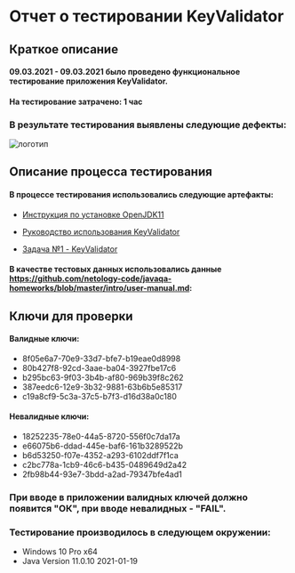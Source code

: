 # Отчет о тестировании KeyValidator

## Краткое описание

#### 09.03.2021 - 09.03.2021 было проведено функциональное тестирование приложения KeyValidator.

#### На тестирование затрачено: 1 час

### В результате тестирования выявлены следующие дефекты:

![логотип](https://user-images.githubusercontent.com/79462466/110515327-54b14000-8119-11eb-872f-8e7467370840.png)

## Описание процесса тестирования

#### В процессе тестирования использовались следующие артефакты:

* [Инструкция по установке OpenJDK11](https://github.com/netology-code/javaqa-homeworks/blob/master/intro/openjdk11-manual.md)

* [Руководство использования KeyValidator](https://github.com/netology-code/javaqa-homeworks/blob/master/intro/user-manual.md)

* [Задача №1 - KeyValidator](https://github.com/netology-code/javaqa-homeworks/tree/master/intro)

#### В качестве тестовых данных использовались данные https://github.com/netology-code/javaqa-homeworks/blob/master/intro/user-manual.md:

## Ключи для проверки

#### Валидные ключи:

* 8f05e6a7-70e9-33d7-bfe7-b19eae0d8998
* 80b427f8-92cd-3aae-ba04-3927fbe17c6
* b295bc63-9f03-3b4b-af80-969b39f8c262
* 387eedc6-12e9-3b32-9881-63b6b5e85317
* c19a8cf9-5c3a-37c5-b7f3-d16d38a0c180

#### Невалидные ключи:

* 18252235-78e0-44a5-8720-556f0c7da17a
* e66075b6-ddad-445e-baf6-161b3289522b
* b6d53250-f07e-4352-a293-6102ddf7f1ca
* c2bc778a-1cb9-46c6-b435-0489649d2a42
* 2fb98b44-93e7-3bdd-a2ad-79347bfe4ad1

### При вводе в приложении валидных ключей должно появится "ОК", при вводе невалидных - "FAIL".

### Тестирование производилось в следующем окружении:

* Windows 10 Pro x64
* Java Version 11.0.10 2021-01-19
